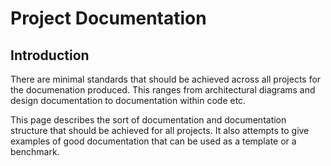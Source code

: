 # Project Documentation

## Introduction
There are minimal standards that should be achieved across all projects for the documenation
produced. This ranges from architectural diagrams and design documentation to documentation 
within code etc.

This page describes the sort of documentation and documentation structure that should be
achieved for all projects. It also attempts to give examples of good documentation that can 
be used as a template or a benchmark.